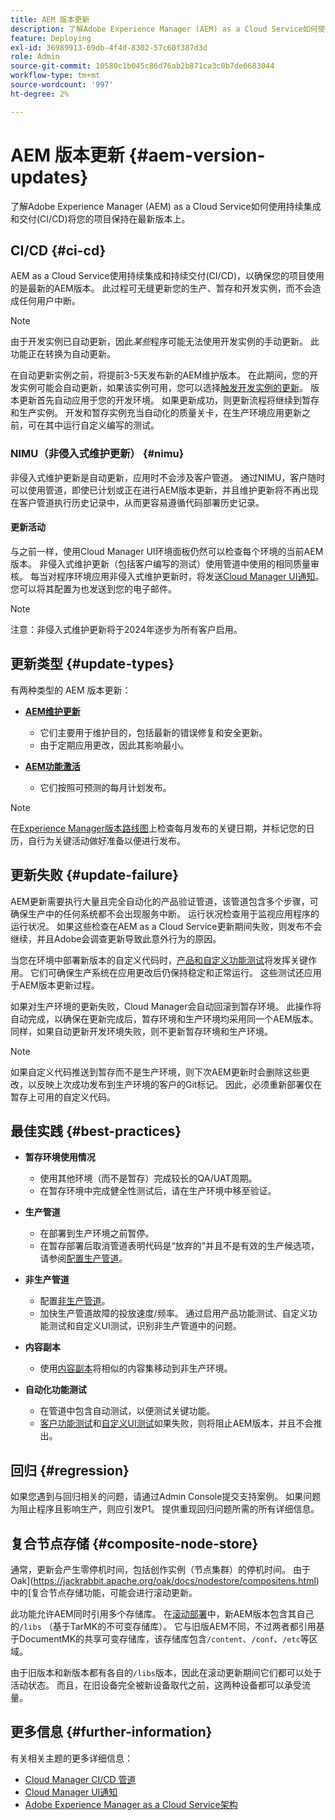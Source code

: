 ```yaml
---
title: AEM 版本更新
description: 了解Adobe Experience Manager (AEM) as a Cloud Service如何使用持续集成和交付(CI/CD)将您的项目保持在最新版本上。
feature: Deploying
exl-id: 36989913-69db-4f4d-8302-57c60f387d3d
role: Admin
source-git-commit: 10580c1b045c86d76ab2b871ca3c0b7de6683044
workflow-type: tm+mt
source-wordcount: '997'
ht-degree: 2%

---
```



# AEM 版本更新 {#aem-version-updates}

了解Adobe Experience Manager (AEM) as a Cloud Service如何使用持续集成和交付(CI/CD)将您的项目保持在最新版本上。

## CI/CD {#ci-cd}

AEM as a Cloud Service使用持续集成和持续交付(CI/CD)，以确保您的项目使用的是最新的AEM版本。 此过程可无缝更新您的生产、暂存和开发实例，而不会造成任何用户中断。

>[!NOTE]
> 由于开发实例已自动更新，因此&#x200B;_某些_&#x200B;程序可能无法使用开发实例的手动更新。 此功能正在转换为自动更新。

在自动更新实例之前，将提前3-5天发布新的AEM维护版本。 在此期间，您的开发实例可能会自动更新，如果该实例可用，您可以选择[触发开发实例的更新](/help/implementing/cloud-manager/manage-environments.md#updating-dev-environment)。 版本更新首先自动应用于您的开发环境。 如果更新成功，则更新流程将继续到暂存和生产实例。 开发和暂存实例充当自动化的质量关卡，在生产环境应用更新之前，可在其中运行自定义编写的测试。

### NIMU（非侵入式维护更新） {#nimu}

非侵入式维护更新是自动更新，应用时不会涉及客户管道。
通过NIMU，客户随时可以使用管道，即使已计划或正在进行AEM版本更新，并且维护更新将不再出现在客户管道执行历史记录中，从而更容易遵循代码部署历史记录。

#### 更新活动

与之前一样，使用Cloud Manager UI环境面板仍然可以检查每个环境的当前AEM版本。 非侵入式维护更新（包括客户编写的测试）使用管道中使用的相同质量审核。
每当对程序环境应用非侵入式维护更新时，将发送[Cloud Manager UI通知](/help/implementing/cloud-manager/notifications.md)。 您可以将其配置为也发送到您的电子邮件。

>[!NOTE]
>
> 注意：非侵入式维护更新将于2024年逐步为所有客户启用。


## 更新类型 {#update-types}

有两种类型的 AEM 版本更新：

* [**AEM维护更新**](/help/release-notes/maintenance/latest.md)

   * 它们主要用于维护目的，包括最新的错误修复和安全更新。
   * 由于定期应用更改，因此其影响最小。

* [**AEM功能激活**](/help/release-notes/release-notes-cloud/release-notes-current.md)

   * 它们按照可预测的每月计划发布。

>[!NOTE]
>
> 在[Experience Manager版本路线图](https://experienceleague.adobe.com/docs/experience-manager-release-information/aem-release-updates/update-releases-roadmap.html#aem-as-cloud-service)上检查每月发布的关键日期，并标记您的日历，自行为关键活动做好准备以便进行发布。

## 更新失败 {#update-failure}

AEM更新需要执行大量且完全自动化的产品验证管道，该管道包含多个步骤，可确保生产中的任何系统都不会出现服务中断。 运行状况检查用于监视应用程序的运行状况。 如果这些检查在AEM as a Cloud Service更新期间失败，则发布不会继续，并且Adobe会调查更新导致此意外行为的原因。

当您在环境中部署新版本的自定义代码时，[产品和自定义功能测试](/help/implementing/cloud-manager/overview-test-results.md#functional-testing)将发挥关键作用。 它们可确保生产系统在应用更改后仍保持稳定和正常运行。 这些测试还应用于AEM版本更新过程。

如果对生产环境的更新失败，Cloud Manager会自动回滚到暂存环境。 此操作将自动完成，以确保在更新完成后，暂存环境和生产环境均采用同一个AEM版本。
同样，如果自动更新开发环境失败，则不更新暂存环境和生产环境。

>[!NOTE]
>
>如果自定义代码推送到暂存而不是生产环境，则下次AEM更新时会删除这些更改，以反映上次成功发布到生产环境的客户的Git标记。 因此，必须重新部署仅在暂存上可用的自定义代码。

## 最佳实践 {#best-practices}

* **暂存环境使用情况**
   * 使用其他环境（而不是暂存）完成较长的QA/UAT周期。
   * 在暂存环境中完成健全性测试后，请在生产环境中移至验证。

* **生产管道**
   * 在部署到生产环境之前暂停。
   * 在暂存部署后取消管道表明代码是“放弃的”并且不是有效的生产候选项，请参阅[配置生产管道](/help/implementing/cloud-manager/configuring-pipelines/configuring-production-pipelines.md)。

* **非生产管道**
   * 配置[非生产管道](/help/implementing/cloud-manager/configuring-pipelines/configuring-non-production-pipelines.md#full-stack-code)。
   * 加快生产管道故障的投放速度/频率。 通过启用产品功能测试、自定义功能测试和自定义UI测试，识别非生产管道中的问题。

* **内容副本**
   * 使用[内容副本](/help/implementing/developing/tools/content-copy.md)将相似的内容集移动到非生产环境。

* **自动化功能测试**
   * 在管道中包含自动测试，以便测试关键功能。
   * [客户功能测试](/help/implementing/cloud-manager/functional-testing.md#custom-functional-testing)和[自定义UI测试](/help/implementing/cloud-manager/functional-testing.md#custom-ui-testing)如果失败，则将阻止AEM版本，并且不会推出。

## 回归 {#regression}

如果您遇到与回归相关的问题，请通过Admin Console提交支持案例。 如果问题为阻止程序且影响生产，则应引发P1。 提供重现回归问题所需的所有详细信息。

## 复合节点存储 {#composite-node-store}

通常，更新会产生零停机时间，包括创作实例（节点集群）的停机时间。 由于Oak](https://jackrabbit.apache.org/oak/docs/nodestore/compositens.html)中的[复合节点存储功能，可能会进行滚动更新。

此功能允许AEM同时引用多个存储库。 在[滚动部署](/help/implementing/deploying/overview.md#how-rolling-deployments-work)中，新AEM版本包含其自己的`/libs` （基于TarMK的不可变存储库）。 它与旧版AEM不同，不过两者都引用基于DocumentMK的共享可变存储库，该存储库包含`/content`、`/conf`、`/etc`等区域。

由于旧版本和新版本都有各自的`/libs`版本，因此在滚动更新期间它们都可以处于活动状态。 而且，在旧设备完全被新设备取代之前，这两种设备都可以承受流量。

## 更多信息 {#further-information}

有关相关主题的更多详细信息：

* [Cloud Manager CI/CD 管道](/help/implementing/cloud-manager/configuring-pipelines/introduction-ci-cd-pipelines.md)
* [Cloud Manager UI通知](/help/implementing/cloud-manager/notifications.md)
* [Adobe Experience Manager as a Cloud Service架构](/help/overview/architecture.md)

